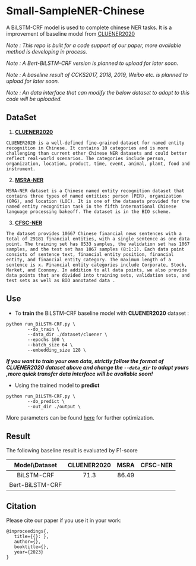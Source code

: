 # Small-SampleNER-Chinese
A BiLSTM-CRF model is used to complete chinese NER tasks. It is a improvement of baseline model from [CLUENER2020](https://github.com/CLUEbenchmark/CLUENER2020/tree/master/bilstm_crf_pytorch)

_Note : This repo is built for a code support of our paper, more available method is developing in process._

_Note : A Bert-BiLSTM-CRF version is planned to upload for later soon_.

_Note : A baseline result of CCKS2017, 2018, 2019, Weibo etc. is planned to upload for later soon._

*Note : An data interface that can modify the below dataset to adapt to this code will be uploaded.*

## DataSet

1. __[CLUENER2020]()__

```
CLUENER2020 is a well-defined fine-grained dataset for named entity recognition in Chinese. It contains 10 categories and is more challenging than current other Chinese NER datasets and could better reflect real-world scenarios. The categories include person, organization, location, product, time, event, animal, plant, food and instrument.
```

2. [__MSRA-NER__]()

```
MSRA-NER dataset is a Chinese named entity recognition dataset that contains three types of named entities: person (PER), organization (ORG), and location (LOC). It is one of the datasets provided for the named entity recognition task in the fifth international Chinese language processing bakeoff. The dataset is in the BIO scheme.
```

3. [__CFSC-NER__]()

```
The dataset provides 10667 Chinese financial news sentences with a total of 29181 financial entities, with a single sentence as one data point. The training set has 8533 samples, the validation set has 1067 samples, and the test set has 1067 samples (8:1:1). Each data point consists of sentence text, financial entity position, financial entity, and financial entity category. The maximum length of a sentence is x. Financial entity categories include Corporate, Stock, Market, and Economy. In addition to all data points, we also provide data points that are divided into training sets, validation sets, and test sets as well as BIO annotated data .
```

## Use

* To **train** the BiLSTM-CRF baseline model with **CLUENER2020** dataset :

```shell
python run_BiLSTM-CRF.py \
		--do_train \
		--data_dir ./dataset/cluener \
		--epochs 100 \
		--batch_size 64 \
		--embedding_size 128 \ 
```

 ___If you want to train your own data, strictly follow the format of CLUENER2020 dataset above and change the `--data_dir` to adapt yours ,more quick transfer data interface will be available soon!___

* Using the trained model to **predict**

```shell
python run_BiLSTM-CRF.py \
		--do_predict \ 
		--out_dir ./output \ 
```

More parameters can be found [here]() for further optimization.

## Result

The following baseline result is evaluated by F1-score

|  Model\Dataset  | CLUENER2020 | MSRA  | CFSC-NER |
| :-------------: | :---------: | :---: | :------: |
|   BiLSTM-CRF    |    71.3     | 86.49 |          |
| Bert-BiLSTM-CRF |             |       |          |

## Citation

Please cite our paper if you use it in your work:

```
@inproceedings{,
   title={{}: },
   author={},
   booktitle={},
   year={2023}
}
```

